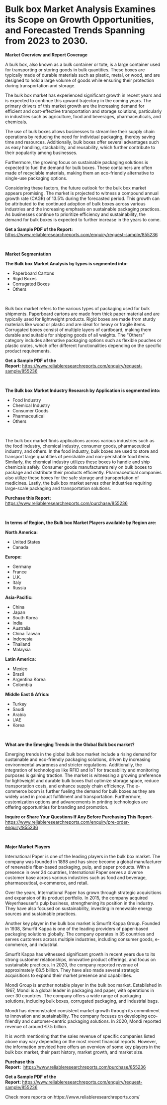 <p><h1>Bulk box Market Analysis Examines its Scope on Growth Opportunities, and Forecasted Trends Spanning from 2023 to 2030.</h1></p><p><strong>Market Overview and Report Coverage</strong></p>
<p><p>A bulk box, also known as a bulk container or tote, is a large container used for transporting or storing goods in bulk quantities. These boxes are typically made of durable materials such as plastic, metal, or wood, and are designed to hold a large volume of goods while ensuring their protection during transportation and storage.</p><p>The bulk box market has experienced significant growth in recent years and is expected to continue this upward trajectory in the coming years. The primary drivers of this market growth are the increasing demand for efficient and cost-effective transportation and storage solutions, particularly in industries such as agriculture, food and beverages, pharmaceuticals, and chemicals.</p><p>The use of bulk boxes allows businesses to streamline their supply chain operations by reducing the need for individual packaging, thereby saving time and resources. Additionally, bulk boxes offer several advantages such as easy handling, stackability, and reusability, which further contribute to their popularity among businesses.</p><p>Furthermore, the growing focus on sustainable packaging solutions is expected to fuel the demand for bulk boxes. These containers are often made of recyclable materials, making them an eco-friendly alternative to single-use packaging options.</p><p>Considering these factors, the future outlook for the bulk box market appears promising. The market is projected to witness a compound annual growth rate (CAGR) of 13.5% during the forecasted period. This growth can be attributed to the continued adoption of bulk boxes across various industries and the increasing emphasis on sustainable packaging practices. As businesses continue to prioritize efficiency and sustainability, the demand for bulk boxes is expected to further increase in the years to come.</p></p>
<p><strong>Get a Sample PDF of the Report:</strong> <a href="https://www.reliableresearchreports.com/enquiry/request-sample/855236">https://www.reliableresearchreports.com/enquiry/request-sample/855236</a></p>
<p>&nbsp;</p>
<p><strong>Market Segmentation</strong></p>
<p><strong>The Bulk box Market Analysis by types is segmented into:</strong></p>
<p><ul><li>Paperboard Cartons</li><li>Rigid Boxes</li><li>Corrugated Boxes</li><li>Others</li></ul></p>
<p>&nbsp;</p>
<p><p>Bulk box market refers to the various types of packaging used for bulk shipments. Paperboard cartons are made from thick paper material and are typically used for lightweight products. Rigid boxes are made from sturdy materials like wood or plastic and are ideal for heavy or fragile items. Corrugated boxes consist of multiple layers of cardboard, making them durable and suitable for shipping goods of all weights. The "Others" category includes alternative packaging options such as flexible pouches or plastic crates, which offer different functionalities depending on the specific product requirements.</p></p>
<p><strong>Get a Sample PDF of the Report:</strong>&nbsp;<a href="https://www.reliableresearchreports.com/enquiry/request-sample/855236">https://www.reliableresearchreports.com/enquiry/request-sample/855236</a></p>
<p>&nbsp;</p>
<p><strong>The Bulk box Market Industry Research by Application is segmented into:</strong></p>
<p><ul><li>Food Industry</li><li>Chemical Industry</li><li>Consumer Goods</li><li>Pharmaceutical</li><li>Others</li></ul></p>
<p>&nbsp;</p>
<p><p>The bulk box market finds applications across various industries such as the food industry, chemical industry, consumer goods, pharmaceutical industry, and others. In the food industry, bulk boxes are used to store and transport large quantities of perishable and non-perishable food items. Similarly, the chemical industry utilizes these boxes to handle and ship chemicals safely. Consumer goods manufacturers rely on bulk boxes to package and distribute their products efficiently. Pharmaceutical companies also utilize these boxes for the safe storage and transportation of medicines. Lastly, the bulk box market serves other industries requiring large-scale packaging and transportation solutions.</p></p>
<p><strong>Purchase this Report:</strong>&nbsp; <a href="https://www.reliableresearchreports.com/purchase/855236">https://www.reliableresearchreports.com/purchase/855236</a></p>
<p>&nbsp;</p>
<p><strong>In terms of Region, the Bulk box Market Players available by Region are:</strong></p>
<p>
    <p> <strong> North America: </strong>
        <ul>
            <li>United States</li>
            <li>Canada</li>
        </ul>
        </p> 
    <p> <strong> Europe: </strong>
        <ul>
            <li>Germany</li>
            <li>France</li>
            <li>U.K.</li>
            <li>Italy</li>
            <li>Russia</li>
        </ul>
        </p> 
    <p> <strong> Asia-Pacific: </strong>
        <ul>
            <li>China</li>
            <li>Japan</li>
            <li>South Korea</li>
            <li>India</li>
            <li>Australia</li>
            <li>China Taiwan</li>
            <li>Indonesia</li>
            <li>Thailand</li>
            <li>Malaysia</li>
        </ul>
        </p> 
    <p> <strong> Latin America: </strong>
        <ul>
            <li>Mexico</li>
            <li>Brazil</li>
            <li>Argentina Korea</li>
            <li>Colombia</li>
        </ul>
        </p> 
    <p> <strong> Middle East & Africa: </strong>
        <ul>
            <li>Turkey</li>
            <li>Saudi</li>
            <li>Arabia</li>
            <li>UAE</li>
            <li>Korea</li>
        </ul>
    </p>
    </p>
<p>&nbsp;</p>
<p><strong>What are the Emerging Trends in the Global Bulk box market?</strong></p>
<p><p>Emerging trends in the global bulk box market include a rising demand for sustainable and eco-friendly packaging solutions, driven by increasing environmental awareness and stricter regulations. Additionally, the integration of technologies like RFID and IoT for traceability and monitoring purposes is gaining traction. The market is witnessing a growing preference for lightweight and durable bulk boxes that optimize storage space, reduce transportation costs, and enhance supply chain efficiency. The e-commerce boom is further fueling the demand for bulk boxes as they are widely used in product fulfillment and transportation. Furthermore, customization options and advancements in printing technologies are offering opportunities for branding and promotion.</p></p>
<p><strong>Inquire or Share Your Questions If Any Before Purchasing This Report</strong>- <a href="https://www.reliableresearchreports.com/enquiry/pre-order-enquiry/855236">https://www.reliableresearchreports.com/enquiry/pre-order-enquiry/855236</a></p>
<p>&nbsp;</p>
<p><strong>Major Market Players</strong></p>
<p><p>International Paper is one of the leading players in the bulk box market. The company was founded in 1898 and has since become a global manufacturer of renewable fiber-based packaging, pulp, and paper products. With a presence in over 24 countries, International Paper serves a diverse customer base across various industries such as food and beverage, pharmaceutical, e-commerce, and retail.</p><p>Over the years, International Paper has grown through strategic acquisitions and expansion of its product portfolio. In 2015, the company acquired Weyerhaeuser's pulp business, strengthening its position in the industry. They have also focused on sustainability, investing in renewable energy sources and sustainable practices.</p><p>Another key player in the bulk box market is Smurfit Kappa Group. Founded in 1938, Smurfit Kappa is one of the leading providers of paper-based packaging solutions globally. The company operates in 35 countries and serves customers across multiple industries, including consumer goods, e-commerce, and industrial.</p><p>Smurfit Kappa has witnessed significant growth in recent years due to its strong customer relationships, innovative product offerings, and focus on sustainable practices. In 2020, the company reported revenue of approximately €8.5 billion. They have also made several strategic acquisitions to expand their market presence and capabilities.</p><p>Mondi Group is another notable player in the bulk box market. Established in 1967, Mondi is a global leader in packaging and paper, with operations in over 30 countries. The company offers a wide range of packaging solutions, including bulk boxes, corrugated packaging, and industrial bags.</p><p>Mondi has demonstrated consistent market growth through its commitment to innovation and sustainability. The company focuses on developing eco-friendly and customer-centric packaging solutions. In 2020, Mondi reported revenue of around €7.5 billion.</p><p>It is worth mentioning that the sales revenue of specific companies listed above may vary depending on the most recent financial reports. However, the information provided here offers an overview of some key players in the bulk box market, their past history, market growth, and market size.</p></p>
<p><strong>Purchase this Report:</strong>&nbsp;&nbsp;<a href="https://www.reliableresearchreports.com/purchase/855236">https://www.reliableresearchreports.com/purchase/855236</a></p>
<p></p>
<p><strong>Get a Sample PDF of the Report:</strong>&nbsp;<a href="https://www.reliableresearchreports.com/enquiry/request-sample/855236">https://www.reliableresearchreports.com/enquiry/request-sample/855236</a></p>
<p>Check more reports on https://www.reliableresearchreports.com/</p>